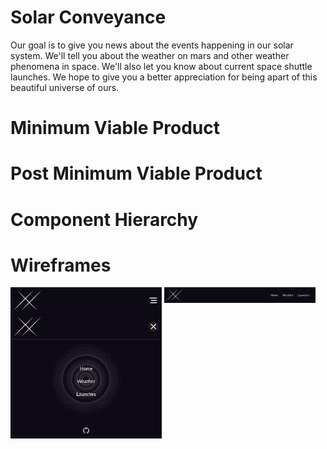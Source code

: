 # Solar Conveyance
Our goal is to give you news about the events happening in our solar system. We'll tell you about the weather on mars and other weather phenomena in space. We'll also let you know about current space shuttle launches. We hope to give you a better appreciation for being apart of this beautiful universe of ours.

# Minimum Viable Product

# Post Minimum Viable Product

# Component Hierarchy

# Wireframes
<img align="top" width='48%' src="./wireframes/mobile-menu.png">
<img align="top" width='48%' src="./wireframes/navbar-wireframe.png">

<br />

<img align="top" width='48%' src="./wireframes/mobile-menu-open.png">
